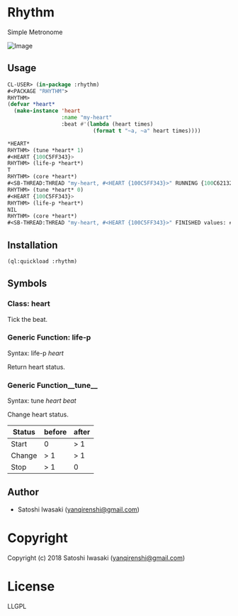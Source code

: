 # Rhythm

Simple Metronome

<img src="https://github.com/yanqirenshi/rhythm/raw/master/assets/heart.svg?sanitize=true" alt="Image" title="svg" style="max-width:88px;">

## Usage

```lisp
CL-USER> (in-package :rhythm)
#<PACKAGE "RHYTHM">
RHYTHM>
(defvar *heart*
  (make-instance 'heart
                 :name "my-heart"
                 :beat #'(lambda (heart times)
                           (format t "~a, ~a" heart times))))

*HEART*
RHYTHM> (tune *heart* 1)
#<HEART {100C5FF343}>
RHYTHM> (life-p *heart*)
T
RHYTHM> (core *heart*)
#<SB-THREAD:THREAD "my-heart, #<HEART {100C5FF343}>" RUNNING {100C621323}>
RHYTHM> (tune *heart* 0)
#<HEART {100C5FF343}>
RHYTHM> (life-p *heart*)
NIL
RHYTHM> (core *heart*)
#<SB-THREAD:THREAD "my-heart, #<HEART {100C5FF343}>" FINISHED values: #<HEART {100C5FF343}> {100C621323}>o
```

## Installation

```lisp
(ql:quickload :rhythm)
```

## Symbols

### Class: __heart__

Tick the beat.

### Generic Function: __life-p__

Syntax: life-p _heart_

Return heart status.

### Generic Function__tune__

Syntax: tune _heart beat_

Change heart status.

| Status | before | after |
|--------|--------|-------|
| Start  | 0      | > 1   |
| Change | > 1    | > 1   |
| Stop   | > 1    | 0     |

## Author

+ Satoshi Iwasaki (yanqirenshi@gmail.com)

# Copyright

Copyright (c) 2018 Satoshi Iwasaki (yanqirenshi@gmail.com)

# License

LLGPL
